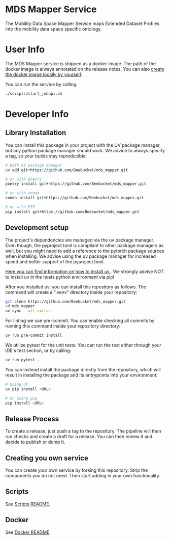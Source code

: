 # MDS Mapper Service

The Mobility Data Space Mapper Service maps Extended Dataset Profiles into
the mobility data space specific ontology.

# User Info

The MDS Mapper service is shipped as a docker image. The path
of the docker image is always annotated on the release notes.
You can also [create the docker image locally by yourself](#scripts).

You can run the service by calling:

```bash
./scripts/start_jobapi.sh
```

# Developer Info

## Library Installation

You can install this package in your project with the UV package manager,
but any python package manager should work. We advice to always specify a
tag, so your builds stay reproducible:

```bash
# With UV package manager
uv add git+https://github.com/Beebucket/mds_mapper.git

# or with poetry
poetry install git+https://github.com/Beebucket/mds_mapper.git

# or with conda
conda install git+https://github.com/Beebucket/mds_mapper.git

# or with PIP
pip install git+https://github.com/Beebucket/mds_mapper.git
```

## Development setup

The project's dependencies are managed via the uv package manager. Even though, the pyproject.toml is
compliant to other package managers as well, but you might need to add a reference to the pytorch
package sources when installing. We advise using the uv package manager for increased speed and
better support of the pyproject.toml.

[Here you can find information on how to install uv.](https://docs.astral.sh/uv/getting-started/installation).
We strongly advise NOT to install uv in the hosts python environment via pip!

After you installed uv, you can install this repository as follows. The command will create a ".venv" directory
inside your repository:

```sh
git clone https://github.com/Beebucket/mds_mapper.git
cd mds_mapper
uv sync --all-extras
```

For linting we use pre-commit. You can enable checking all commits by running this command inside your repository
directory:
```bash
uv run pre-commit install
```

We utilize pytest for the unit tests. You can run the test either through your IDE's test section, or by calling:
```sh
uv run pytest .
```

You can instead install the package directly from the repository, which will result in installing the package and
its entrypoints into your environment:
```sh
# Using UV
uv pip install <URL>

# Or using pip
pip install <URL>
```

## Release Process

To create a release, just push a tag to the repository. The pipeline will then run checks
and create a draft for a release. You can then review it and decide to publish or dump it.

## Creating you own service

You can create your own service by forking this repository.
Strip the components you do not need. Then start adding in your own functionality.

## Scripts

See [Scripts README](scripts/README.md).

## Docker

See [Docker README](docker/README.md).
